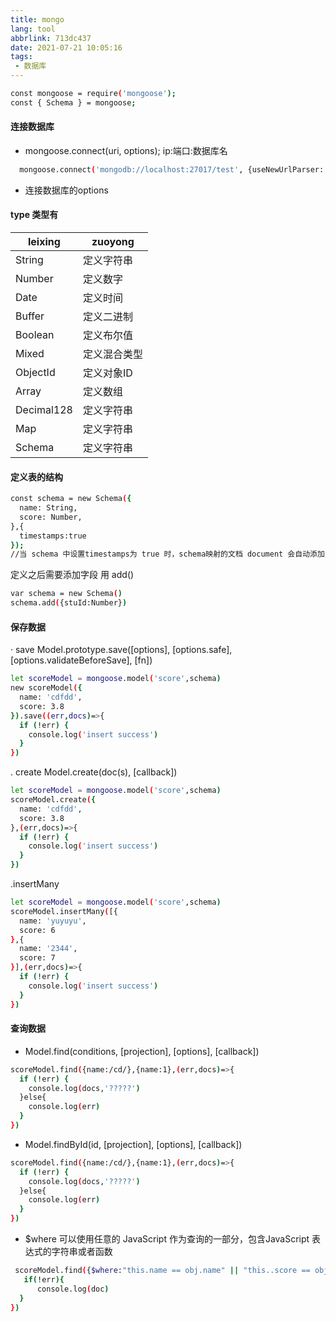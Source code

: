 ```yaml
---
title: mongo
lang: tool
abbrlink: 713dc437
date: 2021-07-21 10:05:16
tags:
 - 数据库
---
```


```bash
const mongoose = require('mongoose');
const { Schema } = mongoose;
```

#### 连接数据库  
+ mongoose.connect(uri, options);
ip:端口:数据库名
```bash
  mongoose.connect('mongodb://localhost:27017/test', {useNewUrlParser: true, useUnifiedTopology: true});
```
+ 连接数据库的options

<!--more-->
#### type 类型有

| leixing | zuoyong  |
| --- | --- |
| String | 定义字符串 |
| Number | 定义数字  |
| Date |  定义时间 |
| Buffer | 定义二进制  |
| Boolean | 定义布尔值  |
| Mixed | 定义混合类型 |
| ObjectId | 定义对象ID |
| Array |定义数组  |
| Decimal128 | 定义字符串  |
| Map | 定义字符串  |
| Schema | 定义字符串 |

#### 定义表的结构
```bash
const schema = new Schema({
  name: String,
  score: Number,
},{
  timestamps:true 
});
//当 schema 中设置timestamps为 true 时，schema映射的文档 document 会自动添加 createdAt 和 updatedA t这两个字段，代表创建时间和更新时间

```
 定义之后需要添加字段 用 add()
```bash
var schema = new Schema()
schema.add({stuId:Number})
```
#### 保存数据
· save Model.prototype.save([options], [options.safe], [options.validateBeforeSave], [fn])
```bash
let scoreModel = mongoose.model('score',schema)
new scoreModel({
  name: 'cdfdd',
  score: 3.8
}).save((err,docs)=>{
  if (!err) {
    console.log('insert success')
  }
})
```
. create  Model.create(doc(s), [callback])
```bash
let scoreModel = mongoose.model('score',schema)
scoreModel.create({
  name: 'cdfdd',
  score: 3.8
},(err,docs)=>{
  if (!err) {
    console.log('insert success')
  }
})
```
.insertMany
```bash
let scoreModel = mongoose.model('score',schema)
scoreModel.insertMany([{
  name: 'yuyuyu',
  score: 6
},{
  name: '2344',
  score: 7
}],(err,docs)=>{
  if (!err) {
    console.log('insert success')
  }
})
````
#### 查询数据
+ Model.find(conditions, [projection], [options], [callback])
```bash
scoreModel.find({name:/cd/},{name:1},(err,docs)=>{
  if (!err) {
    console.log(docs,'?????')
  }else{
    console.log(err)
  }
})
```
+ Model.findById(id, [projection], [options], [callback])
```bash
scoreModel.find({name:/cd/},{name:1},(err,docs)=>{
  if (!err) {
    console.log(docs,'?????')
  }else{
    console.log(err)
  }
})
```

+ $where 可以使用任意的 JavaScript 作为查询的一部分，包含JavaScript 表达式的字符串或者函数
```bash
 scoreModel.find({$where:"this.name == obj.name" || "this..score == obj.score"},(err,doc) => {
   if(!err){
      console.log(doc)
  }
})
```